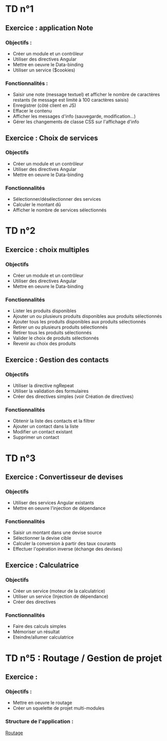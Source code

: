 # TD n°1
## Exercice : application Note
### Objectifs :
- Créer un module et un contrôleur
- Utiliser des directives Angular
- Mettre en oeuvre le Data-binding
- Utiliser un service ($cookies)

### Fonctionnalités :
- Saisir une note (message textuel) et afficher le nombre de caractères restants (le message est limité à 100 caractères saisis)
- Enregistrer (côté client en JS)
- Effacer le contenu
- Afficher les messages d'info (sauvegarde, modification…)
- Gérer les changements de classe CSS sur l'affichage d'info

## Exercice : Choix de services
### Objectifs
- Créer un module et un contrôleur
- Utiliser des directives Angular
- Mettre en oeuvre le Data-binding

### Fonctionnalités
- Sélectionner/désélectionner des services
- Calculer le montant dû
- Afficher le nombre de services sélectionnés

# TD n°2
## Exercice : choix multiples
### Objectifs
- Créer un module et un contrôleur
- Utiliser des directives Angular
- Mettre en oeuvre le Data-binding

### Fonctionnalités
- Lister les produits disponibles
- Ajouter un ou plusieurs produits disponibles aux produits sélectionnés
- Ajouter tous les produits disponibles aux produits sélectionnés
- Retirer un ou plusieurs produits sélectionnés
- Retirer tous les produits sélectionnés
- Valider le choix de produits sélectionnés
- Revenir au choix des produits

## Exercice : Gestion des contacts
### Objectifs
- Utiliser la directive ngRepeat
- Utiliser la validation des formulaires
- Créer des directives simples (voir Création de directives)

### Fonctionnalités
- Obtenir la liste des contacts et la filtrer
- Ajouter un contact dans la liste
- Modifier un contact existant
- Supprimer un contact

# TD n°3
## Exercice : Convertisseur de devises
### Objectifs
- Utiliser des services Angular existants
- Mettre en oeuvre l'injection de dépendance

### Fonctionnalités
- Saisir un montant dans une devise source
- Sélectionner la devise cible
- Calculer la conversion à partir des taux courants
- Effectuer l'opération inverse (échange des devises)

## Exercice : Calculatrice
### Objectifs
- Créer un service (moteur de la calculatrice)
- Utiliser un service (Injection de dépendance)
- Créer des directives

### Fonctionnalités
- Faire des calculs simples
- Mémoriser un résultat
- Eteindre/allumer calculatrice

# TD n°5 : Routage / Gestion de projet
## Exercice :
### Objectifs :
- Mettre en oeuvre le routage
- Créer un squelette de projet multi-modules

### Structure de l'application :
[Routage](http://slamwi.kobject.net/_media/slam4/richclient/angularjs/routage2.png)

